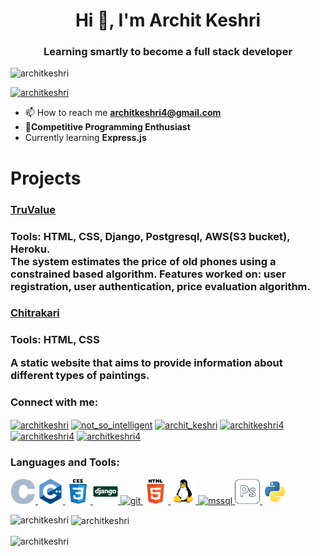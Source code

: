 <h1 align="center">Hi 👋, I'm Archit Keshri</h1>
<h3 align="center">Learning smartly to become a full stack developer</h3>

<p align="left"> <img src="https://komarev.com/ghpvc/?username=architkeshri&label=Profile%20views&color=0e75b6&style=flat" alt="architkeshri" /> </p>

<p align="left"> <a href="https://github.com/ryo-ma/github-profile-trophy"><img src="https://github-profile-trophy.vercel.app/?username=architkeshri" alt="architkeshri" /></a> </p>

- 📫 How to reach me **architkeshri4@gmail.com**
- 🌱**Competitive Programming Enthusiast** 
- Currently learning **Express.js**

<h1>Projects</h1>
<h3><a href= "https://truvalue.herokuapp.com/">TruValue</a> <h3>
  <p>Tools: HTML, CSS, Django, Postgresql, AWS(S3 bucket), Heroku.<br>
The system estimates the price of old phones using a constrained based algorithm.
Features worked on: user registration, user authentication, price evaluation algorithm.</p>
<h3><a href= "https://chitrkari.herokuapp.com/index.html">Chitrakari</a> <h3>
  <p>Tools: HTML, CSS </p>
  <p> A static website that aims to provide information about different types of paintings. </p>
<h3 align="left">Connect with me:</h3>
<p align="left">
<a href="https://linkedin.com/in/architkeshri" target="blank"><img align="center" src="https://cdn.jsdelivr.net/npm/simple-icons@3.0.1/icons/linkedin.svg" alt="architkeshri" height="30" width="40" /></a>
<a href="https://instagram.com/not_so_intelligent" target="blank"><img align="center" src="https://cdn.jsdelivr.net/npm/simple-icons@3.0.1/icons/instagram.svg" alt="not_so_intelligent" height="30" width="40" /></a>
<a href="https://www.codechef.com/users/archit_keshri" target="blank"><img align="center" src="https://cdn.jsdelivr.net/npm/simple-icons@3.1.0/icons/codechef.svg" alt="archit_keshri" height="30" width="40" /></a>
<a href="https://www.hackerrank.com/architkeshri4" target="blank"><img align="center" src="https://cdn.jsdelivr.net/npm/simple-icons@3.0.1/icons/hackerrank.svg" alt="architkeshri4" height="30" width="40" /></a>
<a href="https://codeforces.com/profile/architkeshri4" target="blank"><img align="center" src="https://cdn.jsdelivr.net/npm/simple-icons@3.0.1/icons/codeforces.svg" alt="architkeshri4" height="30" width="40" /></a>
<a href="https://www.leetcode.com/architkeshri4" target="blank"><img align="center" src="https://cdn.jsdelivr.net/npm/simple-icons@3.0.1/icons/leetcode.svg" alt="architkeshri4" height="30" width="40" /></a>
</p>

<h3 align="left">Languages and Tools:</h3>
<p align="left"> <a href="https://www.cprogramming.com/" target="_blank"> <img src="https://raw.githubusercontent.com/devicons/devicon/master/icons/c/c-original.svg" alt="c" width="40" height="40"/> </a> <a href="https://www.w3schools.com/cpp/" target="_blank"> <img src="https://raw.githubusercontent.com/devicons/devicon/master/icons/cplusplus/cplusplus-original.svg" alt="cplusplus" width="40" height="40"/> </a> <a href="https://www.w3schools.com/css/" target="_blank"> <img src="https://raw.githubusercontent.com/devicons/devicon/master/icons/css3/css3-original-wordmark.svg" alt="css3" width="40" height="40"/> </a> <a href="https://www.djangoproject.com/" target="_blank"> <img src="https://raw.githubusercontent.com/devicons/devicon/master/icons/django/django-original.svg" alt="django" width="40" height="40"/> </a> <a href="https://git-scm.com/" target="_blank"> <img src="https://www.vectorlogo.zone/logos/git-scm/git-scm-icon.svg" alt="git" width="40" height="40"/> </a> <a href="https://www.w3.org/html/" target="_blank"> <img src="https://raw.githubusercontent.com/devicons/devicon/master/icons/html5/html5-original-wordmark.svg" alt="html5" width="40" height="40"/> </a> <a href="https://www.linux.org/" target="_blank"> <img src="https://raw.githubusercontent.com/devicons/devicon/master/icons/linux/linux-original.svg" alt="linux" width="40" height="40"/> </a> <a href="https://www.microsoft.com/en-us/sql-server" target="_blank"> <img src="https://cdn.worldvectorlogo.com/logos/microsoft-sql-server.svg" alt="mssql" width="40" height="40"/> </a> <a href="https://www.photoshop.com/en" target="_blank"> <img src="https://raw.githubusercontent.com/devicons/devicon/master/icons/photoshop/photoshop-line.svg" alt="photoshop" width="40" height="40"/> </a> <a href="https://www.python.org" target="_blank"> <img src="https://raw.githubusercontent.com/devicons/devicon/master/icons/python/python-original.svg" alt="python" width="40" height="40"/> </a> </p>

<p><img align="left" src="https://github-readme-stats.vercel.app/api/top-langs?username=architkeshri&show_icons=true&locale=en&layout=compact" alt="architkeshri" /></p>

<p>&nbsp;<img align="center" src="https://github-readme-stats.vercel.app/api?username=architkeshri&show_icons=true&locale=en" alt="architkeshri" /></p>

<p><img align="center" src="https://github-readme-streak-stats.herokuapp.com/?user=architkeshri&" alt="architkeshri" /></p>
